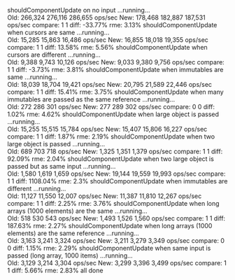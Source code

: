 shouldComponentUpdate on no input
  ...running...    Old:   266,324   276,116   286,655 ops/sec
  New:   178,468   182,887   187,531 ops/sec
  compare: 1 1
  diff: -33.77%
  rme: 3.13%
shouldComponentUpdate when cursors are same
  ...running...    Old:    15,285    15,863    16,486 ops/sec
  New:    16,855    18,018    19,355 ops/sec
  compare: 1 1
  diff: 13.58%
  rme: 5.56%
shouldComponentUpdate when cursors are different
  ...running...    Old:     9,388     9,743    10,126 ops/sec
  New:     9,033     9,380     9,756 ops/sec
  compare: 1 1
  diff: -3.73%
  rme: 3.81%
shouldComponentUpdate when immutables are same
  ...running...    Old:    18,039    18,704    19,421 ops/sec
  New:    20,795    21,589    22,446 ops/sec
  compare: 1 1
  diff: 15.41%
  rme: 3.75%
shouldComponentUpdate when many immutables are passed as the same reference
  ...running...    Old:       272       286       301 ops/sec
  New:       277       289       302 ops/sec
  compare: 0 0
  diff: 1.02%
  rme: 4.62%
shouldComponentUpdate when large object is passed
  ...running...    Old:    15,255    15,515    15,784 ops/sec
  New:    15,407    15,806    16,227 ops/sec
  compare: 1 1
  diff: 1.87%
  rme: 2.19%
shouldComponentUpdate when two large object is passed
  ...running...    Old:       689       703       718 ops/sec
  New:     1,325     1,351     1,379 ops/sec
  compare: 1 1
  diff: 92.09%
  rme: 2.04%
shouldComponentUpdate when two large object is passed but as same input
  ...running...    Old:     1,580     1,619     1,659 ops/sec
  New:    19,144    19,559    19,993 ops/sec
  compare: 1 1
  diff: 1108.04%
  rme: 2.3%
shouldComponentUpdate when immutables are different
  ...running...    Old:    11,127    11,550    12,007 ops/sec
  New:    11,387    11,810    12,267 ops/sec
  compare: 1 1
  diff: 2.25%
  rme: 3.76%
shouldComponentUpdate when long arrays (1000 elements) are the same
  ...running...    Old:       518       530       543 ops/sec
  New:     1,493     1,526     1,560 ops/sec
  compare: 1 1
  diff: 187.63%
  rme: 2.27%
shouldComponentUpdate when long arrays (1000 elements) are the same reference
  ...running...    Old:     3,163     3,241     3,324 ops/sec
  New:     3,211     3,279     3,349 ops/sec
  compare: 0 0
  diff: 1.15%
  rme: 2.29%
shouldComponentUpdate when same input is passed (long array, 1000 items)
  ...running...    Old:     3,129     3,214     3,304 ops/sec
  New:     3,299     3,396     3,499 ops/sec
  compare: 1 1
  diff: 5.66%
  rme: 2.83%
all done
